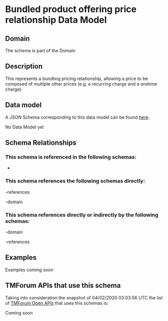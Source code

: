 # Bundled product offering price relationship Data Model

## Domain

The  schema is part of the  Domain

## Description

This represents a bundling pricing relationship, allowing a price to be composed of multiple other prices (e.g. a recurring charge and a onetime charge).

## Data model

A JSON Schema corresponding to this data model can be found
[here](https://github.com/tmforum-rand/schemas/blob/candidates/Product/BundledProductOfferingPriceRelationship.schema.json).

No Data Model yet

## Schema Relationships

### This schema is referenced in the following schemas:

-

### This schema references the following schemas directly:

-references

-domain

### This schema references directly or indirectly by the following schemas:

-domain

-references



## Examples

Examples coming soon

## TMForum APIs that use this schema

Taking into consideration the snapshot of 04/02/2020 03:03:56 UTC the list of [TMForum Open APIs](https://www.tmforum.org/open-apis/) that uses this schemas is:

Coming soon